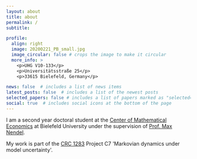 ```yaml
---
layout: about
title: about
permalink: /
subtitle: 

profile:
  align: right
  image: 20200221_PB_small.jpg
  image_circular: false # crops the image to make it circular
  more_info: >
    <p>UHG V10-133</p>
    <p>Universitätsstraße 25</p>
    <p>33615 Bielefeld, Germany</p>

news: false  # includes a list of news items
latest_posts: false  # includes a list of the newest posts
selected_papers: false # includes a list of papers marked as "selected={true}"
social: true  # includes social icons at the bottom of the page
---
```


I am a second year doctoral student at the [Center of Mathematical Economics](https://www.uni-bielefeld.de/zwe/imw/) at Bielefeld University under the supervision of [Prof. Max Nendel](https://www.uni-bielefeld.de/zwe/imw/members/researchers/nendel/).

My work is part of the [CRC 1283](https://www.sfb1283.uni-bielefeld.de/) Project C7 'Markovian dynamics under model uncertainty'.
